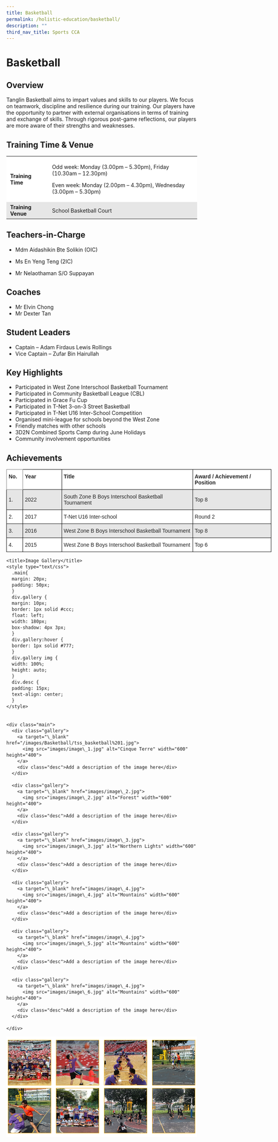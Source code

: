 ```yaml
---
title: Basketball
permalink: /holistic-education/basketball/
description: ""
third_nav_title: Sports CCA
---
```

# Basketball


## Overview


Tanglin Basketball aims to impart values and skills to our players. We focus on teamwork, discipline and resilience during our training. Our players have the opportunity to partner with external organisations in terms of training and exchange of skills. Through rigorous post-game reflections, our players are more aware of their strengths and weaknesses. &nbsp;

## Training&nbsp;Time &amp;&nbsp;Venue&nbsp;


<table style="box-sizing: inherit; border-collapse: collapse; border-spacing: 0px; max-width: 100%;"><tbody style="box-sizing: inherit;"><tr style="box-sizing: inherit; background: rgb(255, 255, 255);"><td style="box-sizing: inherit; padding: 5px 10px;"><strong style="box-sizing: inherit; font-weight: bold;">Training Time</strong></td><td style="box-sizing: inherit; padding: 5px 10px;"><p style="box-sizing: inherit; font-size: 1em;">Odd week: Monday (3.00pm – 5.30pm), Friday (10.30am – 12.30pm)</p><p style="box-sizing: inherit; font-size: 1em;">Even week: Monday (2.00pm – 4.30pm), Wednesday (3.00pm – 5.30pm)</p></td></tr><tr style="box-sizing: inherit; background: rgb(230, 230, 230);"><td style="box-sizing: inherit; padding: 5px 10px;"><strong style="box-sizing: inherit; font-weight: bold;">Training Venue</strong></td><td style="box-sizing: inherit; padding: 5px 10px;">School Basketball Court</td></tr></tbody></table>

## Teachers-in-Charge


*   Mdm Aidashikin Bte Solikin (OIC)
    
*   Ms En Yeng Teng (2IC)
    
*   Mr Nelaothaman S/O Suppayan

## Coaches


*   Mr Elvin Chong
*   Mr Dexter Tan

## Student Leaders


*   Captain – Adam Firdaus Lewis Rollings
*   Vice Captain – Zufar Bin Hairullah

## Key Highlights


*   Participated in West Zone Interschool Basketball Tournament
*   Participated in Community Basketball League (CBL)
*   Participated in Grace Fu Cup
*   Participated in T-Net 3-on-3 Street Basketball
*   Participated in T-Net U16 Inter-School Competition
*   Organised mini-league for schools beyond the West Zone
*   Friendly matches with other schools
*   3D2N Combined Sports Camp during June Holidays
*   Community involvement opportunities

## Achievements

<style type="text/css">
.tg  {border-collapse:collapse;border-spacing:0;}
.tg td{border-color:black;border-style:solid;border-width:1px;font-family:Arial, sans-serif;font-size:14px;
  overflow:hidden;padding:10px 5px;word-break:normal;}
.tg th{border-color:black;border-style:solid;border-width:1px;font-family:Arial, sans-serif;font-size:14px;
  font-weight:normal;overflow:hidden;padding:10px 5px;word-break:normal;}
.tg .tg-l2bf{background-color:#FFF;color:#222;font-weight:bold;text-align:left;vertical-align:top}
.tg .tg-h5mn{background-color:#E6E6E6;color:#222;text-align:left;vertical-align:middle}
.tg .tg-0f6e{background-color:#FFF;border-color:inherit;color:#222;font-weight:bold;text-align:left;vertical-align:top}
.tg .tg-1ppo{background-color:#FFF;color:#222;text-align:left;vertical-align:middle}
</style>
<table class="tg" style="undefined;table-layout: fixed; width: 700px">
<colgroup>
<col style="width: 45px">
<col style="width: 115px">
<col style="width: 400px">
<col style="width: 230px">
</colgroup>
<thead>
  <tr>
    <th class="tg-0f6e"><span style="font-weight:bold">No.</span></th>
    <th class="tg-l2bf"><span style="font-weight:bold">Year</span></th>
    <th class="tg-l2bf"><span style="font-weight:bold">Title</span></th>
    <th class="tg-l2bf"><span style="font-weight:bold">Award / Achievement / Position</span></th>
  </tr>
</thead>
<tbody>
  <tr>
    <td class="tg-h5mn">1.</td>
    <td class="tg-h5mn">2022</td>
    <td class="tg-h5mn">South Zone B Boys Interschool Basketball Tournament</td>
    <td class="tg-h5mn">Top 8</td>
  </tr>
  <tr>
    <td class="tg-1ppo">2.</td>
    <td class="tg-1ppo">2017</td>
    <td class="tg-1ppo">T-Net U16 Inter-school </td>
    <td class="tg-1ppo">Round 2</td>
  </tr>
  <tr>
    <td class="tg-h5mn">3.</td>
    <td class="tg-h5mn">2016</td>
    <td class="tg-h5mn">West Zone B Boys Interschool Basketball Tournament </td>
    <td class="tg-h5mn">Top 8</td>
  </tr>
  <tr>
    <td class="tg-1ppo">4.</td>
    <td class="tg-1ppo">2015</td>
    <td class="tg-1ppo">West Zone B Boys Interschool Basketball Tournament </td>
    <td class="tg-1ppo">Top 6</td>
  </tr>
</tbody>
</table>





  


  
    <title>Image Gallery</title>
    <style type="text/css">
      .main{
      margin: 20px;
      padding: 50px;
      }
      div.gallery {
      margin: 10px;
      border: 1px solid #ccc;
      float: left;
      width: 180px;
      box-shadow: 4px 3px;
      }
      div.gallery:hover {
      border: 1px solid #777;
      }
      div.gallery img {
      width: 100%;
      height: auto;
      }
      div.desc {
      padding: 15px;
      text-align: center;
      }
    </style>
  
  
    <div class="main">
      <div class="gallery">
        <a target="\_blank" href="/images/Basketball/tss_basketball%201.jpg">
          <img src="images/image\_1.jpg" alt="Cinque Terre" width="600" height="400">
        </a>
        <div class="desc">Add a description of the image here</div>
      </div>

      <div class="gallery">
        <a target="\_blank" href="images/image\_2.jpg">
          <img src="images/image\_2.jpg" alt="Forest" width="600" height="400">
        </a>
        <div class="desc">Add a description of the image here</div>
      </div>

      <div class="gallery">
        <a target="\_blank" href="images/image\_3.jpg">
          <img src="images/image\_3.jpg" alt="Northern Lights" width="600" height="400">
        </a>
        <div class="desc">Add a description of the image here</div>
      </div>

      <div class="gallery">
        <a target="\_blank" href="images/image\_4.jpg">
          <img src="images/image\_4.jpg" alt="Mountains" width="600" height="400">
        </a>
        <div class="desc">Add a description of the image here</div>
      </div>

      <div class="gallery">
        <a target="\_blank" href="images/image\_4.jpg">
          <img src="images/image\_5.jpg" alt="Mountains" width="600" height="400">
        </a>
        <div class="desc">Add a description of the image here</div>
      </div>

      <div class="gallery">
        <a target="\_blank" href="images/image\_4.jpg">
          <img src="images/image\_6.jpg" alt="Mountains" width="600" height="400">
        </a>
        <div class="desc">Add a description of the image here</div>
      </div>
      
    </div>
  



![](/images/Screenshot%20(26).png)
